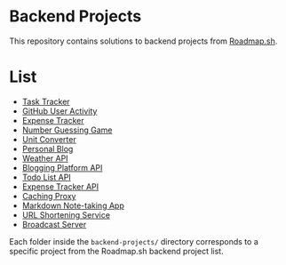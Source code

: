 
# Backend Projects

This repository contains solutions to backend projects from [Roadmap.sh](https://roadmap.sh/backend/projects).

# List
- [Task Tracker](https://roadmap.sh/projects/task-tracker)
- [GitHub User Activity](https://roadmap.sh/projects/github-user-activity)
- [Expense Tracker](https://roadmap.sh/projects/expense-tracker)
- [Number Guessing Game](https://roadmap.sh/projects/number-guessing-game)
- [Unit Converter](https://roadmap.sh/projects/unit-converter)
- [Personal Blog](https://roadmap.sh/projects/personal-blog)
- [Weather API](https://roadmap.sh/projects/weather-api-wrapper-service)
- [Blogging Platform API](https://roadmap.sh/projects/blogging-platform-api)
- [Todo List API](https://roadmap.sh/projects/todo-list-api)
- [Expense Tracker API](https://roadmap.sh/projects/expense-tracker-api)
- [Caching Proxy](https://roadmap.sh/projects/caching-server)
- [Markdown Note-taking App](https://roadmap.sh/projects/markdown-note-taking-app)
- [URL Shortening Service](https://roadmap.sh/projects/url-shortening-service)
- [Broadcast Server](https://roadmap.sh/projects/broadcast-server)

Each folder inside the `backend-projects/` directory corresponds to a specific project from the Roadmap.sh backend project list.
